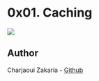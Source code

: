 # 0x01. Caching

<img src="https://media.dev.to/cdn-cgi/image/width=1080,height=1080,fit=cover,gravity=auto,format=auto/https%3A%2F%2Fdev-to-uploads.s3.amazonaws.com%2Fuploads%2Farticles%2F1u3g44vqdiv0va7eo417.jpg">

## Author

Charjaoui Zakaria - [Github](https://github.com/Zakry27)
